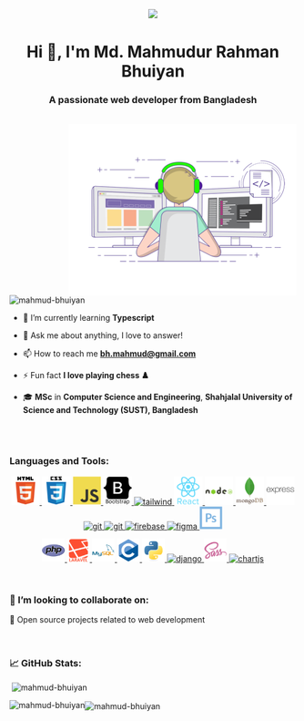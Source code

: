 <p align="center">
  <img style="width:8rem; height:auto" src="https://i.ibb.co/GJ5gFKH/developer.gif"/>
 </p>
</p>
<div align="center">
<!--   <img src="https://raw.githubusercontent.com/mahmud-bhuiyan/images/main/github-web-dev-top-banner.gif" width="100%" height="500px">
 - 🔭 I’m currently working on 
A **React**-based **school management system** website    &    A **Python**-based **machine learning thesis** project
 -->
</div>

<h1 align="center">Hi 👋, I'm Md. Mahmudur Rahman Bhuiyan</h1>
<h3 align="center">A passionate web developer from Bangladesh</h3>
<br>

<img align="right" alt="Coding" width="400" src="https://raw.githubusercontent.com/mahmud-bhuiyan/images/main/github-banner.gif">

<p align="left"> <img src="https://komarev.com/ghpvc/?username=mahmud-bhuiyan&label=Profile%20views&color=0e75b6&style=flat" alt="mahmud-bhuiyan" /> </p>

<!--  
- 🔭 I’m currently working on 
A **React**-based **school management system** website    &    A **Python**-based **machine learning thesis** project

- ⚡ Fun fact **I love playing chess ♟️ and solving Rubik's cubes**
 -->

- 🌱 I’m currently learning **Typescript**
 
- 💬 Ask me about anything, I love to answer!

- 📫 How to reach me **bh.mahmud@gmail.com**

- ⚡ Fun fact **I love playing chess ♟️**

- 🎓 **MSc** in **Computer Science and Engineering**, **Shahjalal University of Science and Technology (SUST), Bangladesh**

<br>


<!-- <h3 align="left">Connect with me:</h3>
<p align="left">
<a href="https://linkedin.com/in/md-mahmudur-rahman-bhuiyan-029a87209/" target="blank"><img align="center" src="https://raw.githubusercontent.com/rahuldkjain/github-profile-readme-generator/master/src/images/icons/Social/linked-in-alt.svg" alt="md-mahmudur-rahman-bhuiyan-029a87209/" height="25" width="25" /></a>
</p> -->

<br>


<h3 align="left">Languages and Tools:</h3>
<p align="center"> <a href="https://www.w3.org/html/" target="_blank" rel="noreferrer"> <img src="https://raw.githubusercontent.com/devicons/devicon/master/icons/html5/html5-original-wordmark.svg" alt="html5" width="50" height="50"/> </a> <a href="https://www.w3schools.com/css/" target="_blank" rel="noreferrer"> <img src="https://raw.githubusercontent.com/devicons/devicon/master/icons/css3/css3-original-wordmark.svg" alt="css3" width="50" height="50"/> </a> <a href="https://developer.mozilla.org/en-US/docs/Web/JavaScript" target="_blank" rel="noreferrer"> <img src="https://raw.githubusercontent.com/devicons/devicon/master/icons/javascript/javascript-original.svg" alt="javascript" width="50" height="50"/> </a> <a href="https://getbootstrap.com" target="_blank" rel="noreferrer"> <img src="https://raw.githubusercontent.com/devicons/devicon/master/icons/bootstrap/bootstrap-plain-wordmark.svg" alt="bootstrap" width="50" height="50"/> </a> <a href="https://tailwindcss.com/" target="_blank" rel="noreferrer"> <img src="https://www.vectorlogo.zone/logos/tailwindcss/tailwindcss-icon.svg" alt="tailwind" width="50" height="50"/> </a> <a href="https://reactjs.org/" target="_blank" rel="noreferrer"> <img src="https://raw.githubusercontent.com/devicons/devicon/master/icons/react/react-original-wordmark.svg" alt="react" width="50" height="50"/> </a> <a href="https://nodejs.org" target="_blank" rel="noreferrer"> <img src="https://raw.githubusercontent.com/devicons/devicon/master/icons/nodejs/nodejs-original-wordmark.svg" alt="nodejs" width="50" height="50"/> </a> <a href="https://www.mongodb.com/" target="_blank" rel="noreferrer"> <img src="https://raw.githubusercontent.com/devicons/devicon/master/icons/mongodb/mongodb-original-wordmark.svg" alt="mongodb" width="50" height="50"/> </a> <a href="https://expressjs.com" target="_blank" rel="noreferrer"> <img src="https://raw.githubusercontent.com/devicons/devicon/master/icons/express/express-original-wordmark.svg" alt="express" width="50" height="50"/> </a> <a href="https://git-scm.com/" target="_blank" rel="noreferrer"> <img src="https://www.vectorlogo.zone/logos/git-scm/git-scm-icon.svg" alt="git" width="50" height="50"/> </a> <a href="https://github.com/" target="_blank" rel="noreferrer"> <img src="https://img.icons8.com/material-sharp/48/000000/github.png" alt="git" width="50" height="50"/> </a> <a href="https://firebase.google.com/" target="_blank" rel="noreferrer"> <img src="https://www.vectorlogo.zone/logos/firebase/firebase-icon.svg" alt="firebase" width="40" height="40"/> <a href="https://www.figma.com/" target="_blank" rel="noreferrer"> <img src="https://www.vectorlogo.zone/logos/figma/figma-icon.svg" alt="figma" width="40" height="40"/> </a> </a> <a href="https://www.photoshop.com/en" target="_blank" rel="noreferrer"> <img src="https://raw.githubusercontent.com/devicons/devicon/master/icons/photoshop/photoshop-line.svg" alt="photoshop" width="40" height="40"/> </a>
</p>
  
<p align="center"> 
  <a href="https://www.php.net" target="_blank" rel="noreferrer"> <img src="https://raw.githubusercontent.com/devicons/devicon/master/icons/php/php-original.svg" alt="php" width="40" height="40"/> </a> <a href="https://laravel.com/" target="_blank" rel="noreferrer"> <img src="https://raw.githubusercontent.com/devicons/devicon/master/icons/laravel/laravel-plain-wordmark.svg" alt="laravel" width="40" height="40"/> </a> <a href="https://www.mysql.com/" target="_blank" rel="noreferrer"> <img src="https://raw.githubusercontent.com/devicons/devicon/master/icons/mysql/mysql-original-wordmark.svg" alt="mysql" width="40" height="40"/> </a> <a href="https://www.cprogramming.com/" target="_blank" rel="noreferrer"> <img src="https://raw.githubusercontent.com/devicons/devicon/master/icons/c/c-original.svg" alt="c" width="40" height="40"/> </a> <a href="https://www.python.org" target="_blank" rel="noreferrer"> <img src="https://raw.githubusercontent.com/devicons/devicon/master/icons/python/python-original.svg" alt="python" width="40" height="40"/> </a> <a href="https://www.djangoproject.com/" target="_blank" rel="noreferrer"> <img src="https://cdn.worldvectorlogo.com/logos/django.svg" alt="django" width="40" height="40"/> </a> <a href="https://sass-lang.com" target="_blank" rel="noreferrer"> <img src="https://raw.githubusercontent.com/devicons/devicon/master/icons/sass/sass-original.svg" alt="sass" width="40" height="40"/> </a> <a href="https://www.chartjs.org" target="_blank" rel="noreferrer"> <img src="https://www.chartjs.org/media/logo-title.svg" alt="chartjs" width="40" height="40"/> </a> 

</p>


<br>
<h3 align="left">👯 I’m looking to collaborate on:</h3>
🤝 Open source projects related to web development <br>
<!-- 🤝 Machine learning projects -->
<br>
<br>
<h3 align="left">📈 GitHub Stats:</h3>
<p>&nbsp;<img align="center" src="https://github-readme-stats.vercel.app/api?username=mahmud-bhuiyan&show_icons=true&locale=en" alt="mahmud-bhuiyan" /></p>
<p><img align="left" src="https://github-readme-stats.vercel.app/api/top-langs?username=mahmud-bhuiyan&show_icons=true&locale=en&layout=compact" alt="mahmud-bhuiyan" /></p>
<p><img align="center" src="https://github-readme-streak-stats.herokuapp.com/?user=mahmud-bhuiyan&" alt="mahmud-bhuiyan" /></p>
